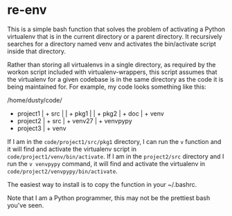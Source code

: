 re-env
======

This is a simple bash function that solves the problem of activating a Python
virtualenv that is in the current directory or a parent directory. It
recursively searches for a directory named venv and activates the bin/activate
script inside that directory.

Rather than storing all virtualenvs in a single directory, as required by the
workon script included with virtualenv-wrappers, this script assumes that the
virtualenv for a given codebase is in the same directory as the code it is
being maintained for. For example, my code looks something like this:

/home/dusty/code/
+ project1
| + src
| | + pkg1
| | + pkg2
| + doc
| + venv
+ project2
| + src
| + venv27
| + venvpypy
+ project3
| + venv

If I am in the `code/project1/src/pkg1` directory, I can run the `v` function and it will
find and activate the virtualenv script in `code/project1/venv/bin/activate`. If I am in
the `project2/src` directory and I run the `v venvpypy` command, it will find and activate
the virtualenv in `code/project2/venvpypy/bin/activate`.

The easiest way to install is to copy the function in your ~/.bashrc.

Note that I am a Python programmer, this may not be the prettiest bash you've seen.
